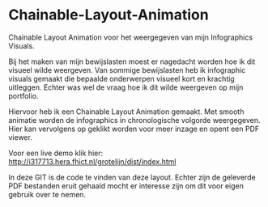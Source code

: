# Chainable-Layout-Animation
Chainable Layout Animation voor het weergegeven van mijn Infographics Visuals.

Bij het maken van mijn bewijslasten moest er nagedacht worden hoe ik dit visueel wilde weergeven. Van sommige bewijslasten heb ik infographic visuals gemaakt die bepaalde onderwerpen visueel kort en krachtig uitleggen. Echter was wel de vraag hoe ik dit wilde weergeven op mijn portfolio. 

Hiervoor heb ik een Chainable Layout Animation gemaakt. Met smooth animatie worden de infographics in chronologische volgorde weergegeven. Hier kan vervolgens op geklikt worden voor meer inzage en opent een PDF viewer. 

Voor een live demo klik hier: http://i317713.hera.fhict.nl/grotelijn/dist/index.html

In deze GIT is de code te vinden van deze layout. Echter zijn de geleverde PDF bestanden eruit gehaald mocht er interesse zijn om dit voor eigen gebruik over te nemen. 
